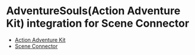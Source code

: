 # AdventureSouls(Action Adventure Kit) integration for Scene Connector

- [Action Adventure Kit](https://adventure.softleitner.com/)
- [Scene Connector](https://sceneconnector.softleitner.com/)